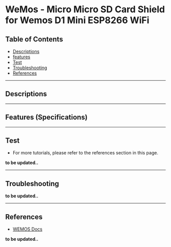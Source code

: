 # WeMos - Micro Micro SD Card Shield for Wemos D1 Mini ESP8266 WiFi

## Table of Contents

-   [Descriptions](#descriptions)
-   [features](#features)
-   [Test](#test-code)
-   [Troubleshooting](#troubleshooting)
-   [References](#references)

---

## Descriptions

---

## Features (Specifications)

---

## Test

-   For more tutorials, please refer to the references section in this page.

**to be updated..**

---

## Troubleshooting

**to be updated..**

---

## References

-   [WEMOS Docs](http://www.wemos.cc/)

**to be updated..**
